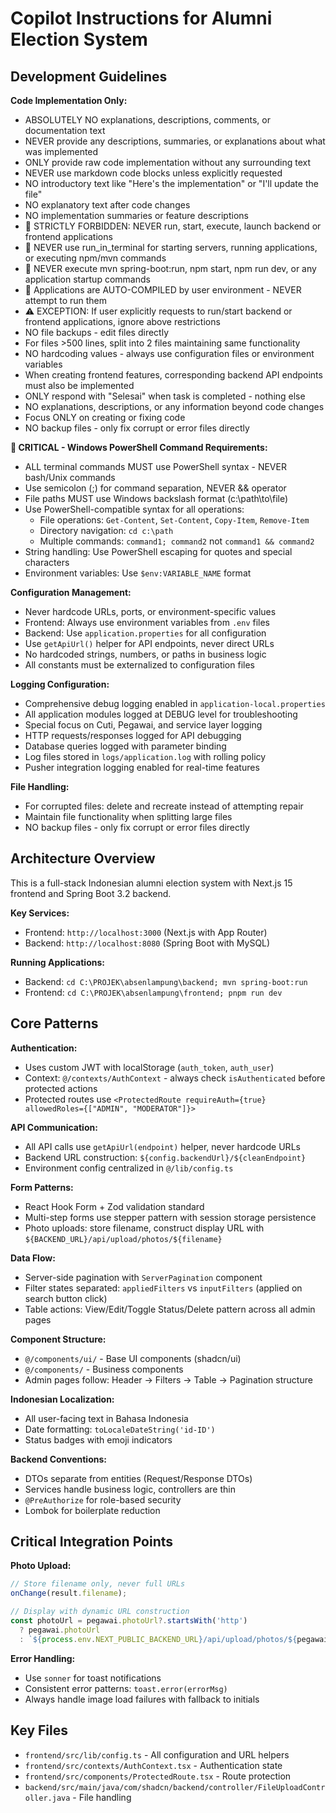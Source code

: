 # Copilot Instructions for Alumni Election System

## Development Guidelines

**Code Implementation Only:**
- ABSOLUTELY NO explanations, descriptions, comments, or documentation text
- NEVER provide any descriptions, summaries, or explanations about what was implemented
- ONLY provide raw code implementation without any surrounding text
- NEVER use markdown code blocks unless explicitly requested
- NO introductory text like "Here's the implementation" or "I'll update the file"
- NO explanatory text after code changes
- NO implementation summaries or feature descriptions
- 🚫 STRICTLY FORBIDDEN: NEVER run, start, execute, launch backend or frontend applications
- 🚫 NEVER use run_in_terminal for starting servers, running applications, or executing npm/mvn commands
- 🚫 NEVER execute mvn spring-boot:run, npm start, npm run dev, or any application startup commands
- 🚫 Applications are AUTO-COMPILED by user environment - NEVER attempt to run them
- ⚠️ EXCEPTION: If user explicitly requests to run/start backend or frontend applications, ignore above restrictions
- NO file backups - edit files directly
- For files >500 lines, split into 2 files maintaining same functionality
- NO hardcoding values - always use configuration files or environment variables
- When creating frontend features, corresponding backend API endpoints must also be implemented
- ONLY respond with "Selesai" when task is completed - nothing else
- NO explanations, descriptions, or any information beyond code changes
- Focus ONLY on creating or fixing code
- NO backup files - only fix corrupt or error files directly

**🚨 CRITICAL - Windows PowerShell Command Requirements:**
- ALL terminal commands MUST use PowerShell syntax - NEVER bash/Unix commands
- Use semicolon (;) for command separation, NEVER && operator
- File paths MUST use Windows backslash format (c:\path\to\file)
- Use PowerShell-compatible syntax for all operations:
  - File operations: `Get-Content`, `Set-Content`, `Copy-Item`, `Remove-Item`
  - Directory navigation: `cd c:\path`
  - Multiple commands: `command1; command2` not `command1 && command2`
- String handling: Use PowerShell escaping for quotes and special characters
- Environment variables: Use `$env:VARIABLE_NAME` format

**Configuration Management:**
- Never hardcode URLs, ports, or environment-specific values
- Frontend: Always use environment variables from `.env` files
- Backend: Use `application.properties` for all configuration
- Use `getApiUrl()` helper for API endpoints, never direct URLs
- No hardcoded strings, numbers, or paths in business logic
- All constants must be externalized to configuration files

**Logging Configuration:**
- Comprehensive debug logging enabled in `application-local.properties`
- All application modules logged at DEBUG level for troubleshooting
- Special focus on Cuti, Pegawai, and service layer logging
- HTTP requests/responses logged for API debugging
- Database queries logged with parameter binding
- Log files stored in `logs/application.log` with rolling policy
- Pusher integration logging enabled for real-time features

**File Handling:**
- For corrupted files: delete and recreate instead of attempting repair
- Maintain file functionality when splitting large files
- NO backup files - only fix corrupt or error files directly

## Architecture Overview

This is a full-stack Indonesian alumni election system with Next.js 15 frontend and Spring Boot 3.2 backend.

**Key Services:**
- Frontend: `http://localhost:3000` (Next.js with App Router)
- Backend: `http://localhost:8080` (Spring Boot with MySQL)

**Running Applications:**
- Backend: `cd C:\PROJEK\absenlampung\backend; mvn spring-boot:run`
- Frontend: `cd C:\PROJEK\absenlampung\frontend; pnpm run dev`

## Core Patterns

**Authentication:**
- Uses custom JWT with localStorage (`auth_token`, `auth_user`)
- Context: `@/contexts/AuthContext` - always check `isAuthenticated` before protected actions
- Protected routes use `<ProtectedRoute requireAuth={true} allowedRoles={["ADMIN", "MODERATOR"]}>`

**API Communication:**
- All API calls use `getApiUrl(endpoint)` helper, never hardcode URLs
- Backend URL construction: `${config.backendUrl}/${cleanEndpoint}`
- Environment config centralized in `@/lib/config.ts`

**Form Patterns:**
- React Hook Form + Zod validation standard
- Multi-step forms use stepper pattern with session storage persistence
- Photo uploads: store filename, construct display URL with `${BACKEND_URL}/api/upload/photos/${filename}`

**Data Flow:**
- Server-side pagination with `ServerPagination` component
- Filter states separated: `appliedFilters` vs `inputFilters` (applied on search button click)
- Table actions: View/Edit/Toggle Status/Delete pattern across all admin pages

**Component Structure:**
- `@/components/ui/` - Base UI components (shadcn/ui)
- `@/components/` - Business components
- Admin pages follow: Header → Filters → Table → Pagination structure

**Indonesian Localization:**
- All user-facing text in Bahasa Indonesia
- Date formatting: `toLocaleDateString('id-ID')`
- Status badges with emoji indicators

**Backend Conventions:**
- DTOs separate from entities (Request/Response DTOs)
- Services handle business logic, controllers are thin
- `@PreAuthorize` for role-based security
- Lombok for boilerplate reduction

## Critical Integration Points

**Photo Upload:**
```typescript
// Store filename only, never full URLs
onChange(result.filename);

// Display with dynamic URL construction
const photoUrl = pegawai.photoUrl?.startsWith('http') 
  ? pegawai.photoUrl 
  : `${process.env.NEXT_PUBLIC_BACKEND_URL}/api/upload/photos/${pegawai.photoUrl}`;
```

**Error Handling:**
- Use `sonner` for toast notifications
- Consistent error patterns: `toast.error(errorMsg)`
- Always handle image load failures with fallback to initials

## Key Files

- `frontend/src/lib/config.ts` - All configuration and URL helpers
- `frontend/src/contexts/AuthContext.tsx` - Authentication state
- `frontend/src/components/ProtectedRoute.tsx` - Route protection
- `backend/src/main/java/com/shadcn/backend/controller/FileUploadController.java` - File handling
